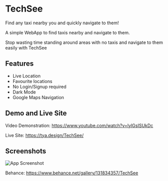 # TechSee

Find any taxi nearby you and quickly navigate to them!

A simple WebApp to find taxis nearby and navigate to them.

Stop wasting time standing around areas with no taxis and navigate to them easily with TechSee

## Features

- Live Location
- Favourite locations
- No Login/Signup required
- Dark Mode
- Google Maps Navigation


## Demo and Live Site
Video Demonstration: https://www.youtube.com/watch?v=lylGsISUkDc

Live Site: https://tya.design/TechSee/


## Screenshots

![App Screenshot](https://mir-s3-cdn-cf.behance.net/project_modules/fs/6d2cd9131834357.619d0f2fac891.png)

Behance: https://www.behance.net/gallery/131834357/TechSee